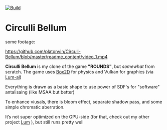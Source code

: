 [![Build](https://github.com/platonvin/Circuli-Bellum/actions/workflows/c-cpp.yml/badge.svg)](https://github.com/platonvin/Circuli-Bellum/actions/workflows/c-cpp.yml)
# Circulli Bellum 

some footage:

https://github.com/platonvin/Circuli-Bellum/blob/master/readme_content/video_1.mp4

**Circulli Bellum** is my clone of the game **"ROUNDS"**, but *somewhat* from scratch. The game uses [Box2D](https://github.com/erincatto/box2d) for physics and Vulkan for graphics (via [Lum-al](https://github.com/platonvin/lum-al))

Everything is drawn as a basic shape to use power of SDF's for "software" antalisaing (like MSAA but better)
 
To enhance viusals, there is bloom effect, separate shadow pass, and some simple chromatic aberration.

It’s not super optimized on the GPU-side (for that, check out my other project [Lum](https://github.com/platonvin/lum) ), but still runs pretty well